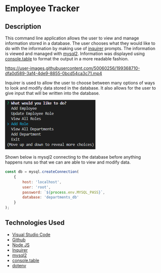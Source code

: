 # Employee Tracker

## Description

This command line application allows the user to view and manage information stored in a database. The user chooses what they would like to do with the information by making use of [inquirer](https://www.npmjs.com/package/inquirer) prompts. The information is viewed and managed with [mysql2](https://www.npmjs.com/package/mysql2). Information was displayed using [console.table](https://www.npmjs.com/package/console.table) to format the output in a more readable fashion.

https://user-images.githubusercontent.com/50060256/199368710-dfa0d589-3af4-4de9-8855-0bcd54ca3c71.mp4

Inquirer is used to allow the user to choose between many options of ways to look and modify data stored in the database. It also allows for the user to give input that will be written into the database.

![Image of user choices](./assets/images/userChoices.png)

Shown below is mysql2 connecting to the database before anything happens runs so that we can are able to view and modify data. 

```js
const db = mysql.createConnection(
    {
        host: 'localhost',
        user: 'root',
        password: `${process.env.MYSQL_PASS}`,
        database: 'departments_db'
    }
);
```
## Technologies Used

- [Visual Studio Code](https://code.visualstudio.com/)
- [Github](https://github.com/)
- [Node JS](https://nodejs.org/dist/latest-v16.x/docs/api/)
- [Inquirer](https://www.npmjs.com/package/inquirer)
- [mysql2](https://www.npmjs.com/package/mysql2)
- [console.table](https://www.npmjs.com/package/console.table)
- [dotenv](https://www.npmjs.com/package/dotenv)
